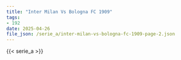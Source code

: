 ```yaml
---
title: "Inter Milan Vs Bologna FC 1909"
tags:
- 192
date: 2025-04-26
file_json: /serie_a/inter-milan-vs-bologna-fc-1909-page-2.json
---
```


{{< serie_a >}}
